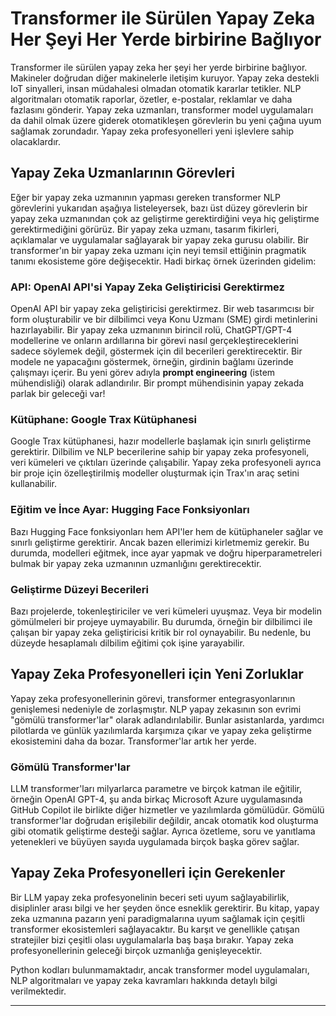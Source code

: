 # Transformer ile Sürülen Yapay Zeka Her Şeyi Her Yerde birbirine Bağlıyor
Transformer ile sürülen yapay zeka her şeyi her yerde birbirine bağlıyor. Makineler doğrudan diğer makinelerle iletişim kuruyor. Yapay zeka destekli IoT sinyalleri, insan müdahalesi olmadan otomatik kararlar tetikler. NLP algoritmaları otomatik raporlar, özetler, e-postalar, reklamlar ve daha fazlasını gönderir. Yapay zeka uzmanları, transformer model uygulamaları da dahil olmak üzere giderek otomatikleşen görevlerin bu yeni çağına uyum sağlamak zorundadır. Yapay zeka profesyonelleri yeni işlevlere sahip olacaklardır.

## Yapay Zeka Uzmanlarının Görevleri
Eğer bir yapay zeka uzmanının yapması gereken transformer NLP görevlerini yukarıdan aşağıya listeleyersek, bazı üst düzey görevlerin bir yapay zeka uzmanından çok az geliştirme gerektirdiğini veya hiç geliştirme gerektirmediğini görürüz. Bir yapay zeka uzmanı, tasarım fikirleri, açıklamalar ve uygulamalar sağlayarak bir yapay zeka gurusu olabilir. Bir transformer'ın bir yapay zeka uzmanı için neyi temsil ettiğinin pragmatik tanımı ekosisteme göre değişecektir. Hadi birkaç örnek üzerinden gidelim:

### API: OpenAI API'si Yapay Zeka Geliştiricisi Gerektirmez
OpenAI API bir yapay zeka geliştiricisi gerektirmez. Bir web tasarımcısı bir form oluşturabilir ve bir dilbilimci veya Konu Uzmanı (SME) girdi metinlerini hazırlayabilir. Bir yapay zeka uzmanının birincil rolü, ChatGPT/GPT-4 modellerine ve onların ardıllarına bir görevi nasıl gerçekleştireceklerini sadece söylemek değil, göstermek için dil becerileri gerektirecektir. Bir modele ne yapacağını göstermek, örneğin, girdinin bağlamı üzerinde çalışmayı içerir. Bu yeni görev adıyla **prompt engineering** (istem mühendisliği) olarak adlandırılır. Bir prompt mühendisinin yapay zekada parlak bir geleceği var!

### Kütüphane: Google Trax Kütüphanesi
Google Trax kütüphanesi, hazır modellerle başlamak için sınırlı geliştirme gerektirir. Dilbilim ve NLP becerilerine sahip bir yapay zeka profesyoneli, veri kümeleri ve çıktıları üzerinde çalışabilir. Yapay zeka profesyoneli ayrıca bir proje için özelleştirilmiş modeller oluşturmak için Trax'ın araç setini kullanabilir.

### Eğitim ve İnce Ayar: Hugging Face Fonksiyonları
Bazı Hugging Face fonksiyonları hem API'ler hem de kütüphaneler sağlar ve sınırlı geliştirme gerektirir. Ancak bazen ellerimizi kirletmemiz gerekir. Bu durumda, modelleri eğitmek, ince ayar yapmak ve doğru hiperparametreleri bulmak bir yapay zeka uzmanının uzmanlığını gerektirecektir.

### Geliştirme Düzeyi Becerileri
Bazı projelerde, tokenleştiriciler ve veri kümeleri uyuşmaz. Veya bir modelin gömülmeleri bir projeye uymayabilir. Bu durumda, örneğin bir dilbilimci ile çalışan bir yapay zeka geliştiricisi kritik bir rol oynayabilir. Bu nedenle, bu düzeyde hesaplamalı dilbilim eğitimi çok işine yarayabilir.

## Yapay Zeka Profesyonelleri için Yeni Zorluklar
Yapay zeka profesyonellerinin görevi, transformer entegrasyonlarının genişlemesi nedeniyle de zorlaşmıştır. NLP yapay zekasının son evrimi "gömülü transformer'lar" olarak adlandırılabilir. Bunlar asistanlarda, yardımcı pilotlarda ve günlük yazılımlarda karşımıza çıkar ve yapay zeka geliştirme ekosistemini daha da bozar. Transformer'lar artık her yerde.

### Gömülü Transformer'lar
LLM transformer'ları milyarlarca parametre ve birçok katman ile eğitilir, örneğin OpenAI GPT-4, şu anda birkaç Microsoft Azure uygulamasında GitHub Copilot ile birlikte diğer hizmetler ve yazılımlarda gömülüdür. Gömülü transformer'lar doğrudan erişilebilir değildir, ancak otomatik kod oluşturma gibi otomatik geliştirme desteği sağlar. Ayrıca özetleme, soru ve yanıtlama yetenekleri ve büyüyen sayıda uygulamada birçok başka görev sağlar.

## Yapay Zeka Profesyonelleri için Gerekenler
Bir LLM yapay zeka profesyonelinin beceri seti uyum sağlayabilirlik, disiplinler arası bilgi ve her şeyden önce esneklik gerektirir. Bu kitap, yapay zeka uzmanına pazarın yeni paradigmalarına uyum sağlamak için çeşitli transformer ekosistemleri sağlayacaktır. Bu karşıt ve genellikle çatışan stratejiler bizi çeşitli olası uygulamalarla baş başa bırakır. Yapay zeka profesyonellerinin geleceği birçok uzmanlığa genişleyecektir.

Python kodları bulunmamaktadır, ancak transformer model uygulamaları, NLP algoritmaları ve yapay zeka kavramları hakkında detaylı bilgi verilmektedir.

---

